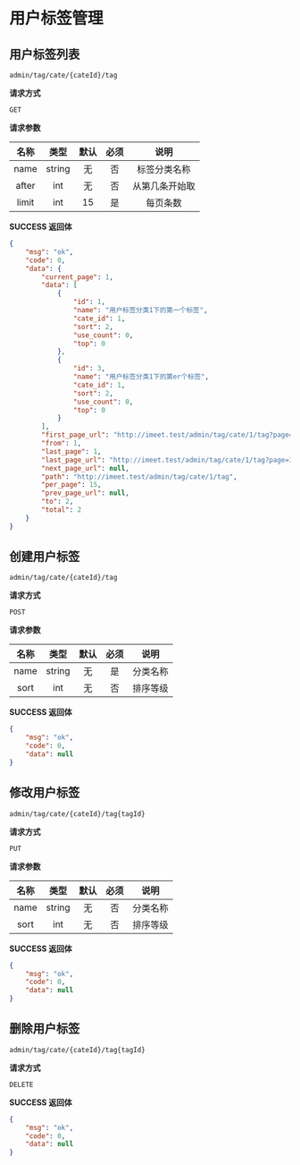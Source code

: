 # 用户标签管理

## 用户标签列表

`admin/tag/cate/{cateId}/tag`

**请求方式**

`GET`

**请求参数**

|  名称  |  类型  | 默认 | 必须 |         说明         |
| :----: | :----: | :--: | :--: | :------------------: |
|  name  |   string |  无  |  否  |       标签分类名称                    |
| after  |     int  |  无  |  否  |       从第几条开始取                  |
| limit  |     int  |  15  |  是  |        每页条数                      |

**SUCCESS 返回体**

```json
{
    "msg": "ok",
    "code": 0,
    "data": {
        "current_page": 1,
        "data": [
            {
                "id": 1,
                "name": "用户标签分类1下的第一个标签",
                "cate_id": 1,
                "sort": 2,
                "use_count": 0,
                "top": 0
            },
            {
                "id": 3,
                "name": "用户标签分类1下的第er个标签",
                "cate_id": 1,
                "sort": 2,
                "use_count": 0,
                "top": 0
            }
        ],
        "first_page_url": "http://imeet.test/admin/tag/cate/1/tag?page=1",
        "from": 1,
        "last_page": 1,
        "last_page_url": "http://imeet.test/admin/tag/cate/1/tag?page=1",
        "next_page_url": null,
        "path": "http://imeet.test/admin/tag/cate/1/tag",
        "per_page": 15,
        "prev_page_url": null,
        "to": 2,
        "total": 2
    }
}
```

## 创建用户标签

`admin/tag/cate/{cateId}/tag`

**请求方式**

`POST`

**请求参数**

|   名称   |  类型  | 默认 | 必须 |                说明                 |
| :------: | :----: | :--: | :--: | :---------------------------------: |
|   name   | string |  无  |  是  |               分类名称                 |
|   sort   |    int |  无  |  否  |               排序等级                 |

**SUCCESS 返回体**

```json
{
    "msg": "ok",
    "code": 0,
    "data": null
}
```

## 修改用户标签

`admin/tag/cate/{cateId}/tag{tagId}`

**请求方式**

`PUT`

**请求参数**

|   名称   |  类型  | 默认 | 必须 |                说明                 |
| :------: | :----: | :--: | :--: | :---------------------------------: |
|   name   | string |  无  |  否  |               分类名称                 |
|   sort   |    int |  无  |  否  |               排序等级                 |

**SUCCESS 返回体**

```json
{
    "msg": "ok",
    "code": 0,
    "data": null
}
```

## 删除用户标签

`admin/tag/cate/{cateId}/tag{tagId}`

**请求方式**

`DELETE`

**SUCCESS 返回体**

```json
{
    "msg": "ok",
    "code": 0,
    "data": null
}
```

